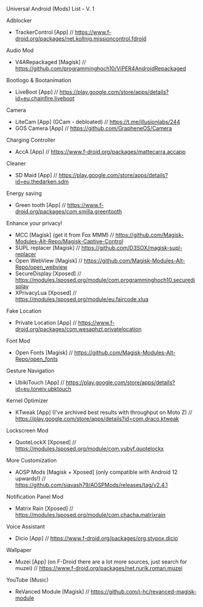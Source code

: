 Universal Android (Mods) List - V. 1

Adblocker
- TrackerControl [App] // https://www.f-droid.org/packages/net.kollnig.missioncontrol.fdroid

Audio Mod
- V4ARepackaged [Magisk] // https://github.com/programminghoch10/ViPER4AndroidRepackaged

Bootlogo & Bootanimation
- LiveBoot [App] // https://play.google.com/store/apps/details?id=eu.chainfire.liveboot

Camera
- LiteCam [App] (GCam - debloated) // https://t.me/illusionlabs/244
- GOS Camera [App] // https://github.com/GrapheneOS/Camera

Charging Controller
- AccA [App] // https://www.f-droid.org/packages/mattecarra.accapp

Cleaner
- SD Maid [App] // https://play.google.com/store/apps/details?id=eu.thedarken.sdm

Energy saving
- Green tooth [App] // https://www.f-droid.org/packages/com.smilla.greentooth

Enhance your privacy!
- MCC [Magisk] (get it from Fox MMM) // https://github.com/Magisk-Modules-Alt-Repo/Magisk-Captive-Control
- SUPL replacer [Magisk] // https://github.com/D3SOX/magisk-supl-replacer
- Open WebView [Magisk] // https://github.com/Magisk-Modules-Alt-Repo/open_webview
- SecureDisplay [Xposed] // https://modules.lsposed.org/module/com.programminghoch10.securedisplay
- XPrivacyLua [Xposed] // https://modules.lsposed.org/module/eu.faircode.xlua

Fake Location
- Private Location [App] // https://www.f-droid.org/packages/com.wesaphzt.privatelocation

Font Mod
- Open Fonts [Magisk] // https://github.com/Magisk-Modules-Alt-Repo/open_fonts

Gesture Navigation
- UbikiTouch [App] // https://play.google.com/store/apps/details?id=eu.toneiv.ubktouch

Kernel Optimizer
- KTweak [App] (I've archived best results with throughput on Moto Z) // https://play.google.com/store/apps/details?id=com.draco.ktweak

Lockscreen Mod
- QuoteLockX [Xposed] // https://modules.lsposed.org/module/com.yubyf.quotelockx

More Customization
- AOSP Mods [Magisk + Xposed] (only compatible with Android 12 upwards!) // https://github.com/siavash79/AOSPMods/releases/tag/v2.4.1

Notification Panel Mod
- Matrix Rain [Xposed] // https://modules.lsposed.org/module/com.chacha.matrixrain

Voice Assistant
- Dicio [App] // https://www.f-droid.org/packages/org.stypox.dicio

Wallpaper
- Muzei [App] (on F-Droid there are a lot more sources, just search for muzei) // https://www.f-droid.org/packages/net.nurik.roman.muzei

YouTube (Music)
- ReVanced Module [Magisk] // https://github.com/j-hc/revanced-magisk-module
